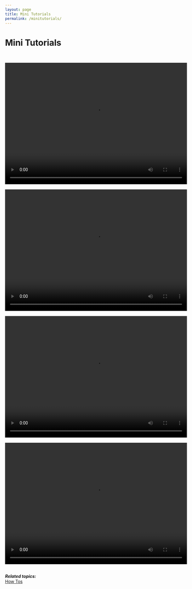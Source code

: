 ```yaml
---
layout: page
title: Mini Tutorials
permalink: /minitutorials/
---
```


Mini Tutorials
==============
<br>
<script type="text/javascript"> </script> 
<script type="text/javascript" src="//pagead2.googlesyndication.com/pagead/show\_ads.js">
</script>

<video src="/assets/videos/addingVideoFilter.mp4" controls="1"
width="600" height="400"></video>   
<video src="/assets/videos/addAudioTrack.mp4" controls="1" width="600"
height="400"></video>   
<video src="/assets/videos/clipVolume.mp4" controls="1" width="600"
height="400"></video>  
<video src="/assets/videos/pictureInPicture.mp4" controls="1" width="600"
height="400"></video>  

<script type="text/javascript"> </script> <script
type="text/javascript"
src="//pagead2.googlesyndication.com/pagead/show\_ads.js">
</script>

***Related topics:***<br>
[How Tos](/howtocategory)
